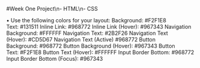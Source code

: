 #Week One Project\n- HTML\n- CSS

•	Use the following colors for your layout:
 	Background: #F2F1E8
 	Text: #131511
 	Inline Link: #968772
 	Inline Link (Hover): #967343
 	Navigation Background: #FFFFFF
 	Navigation Text: #2B2F26
 	Navigation Text (Hover): #CD5D67
 	Navigation Text (Active) #968772
 	Button Background: #968772
 	Button Background (Hover): #967343
 	Button Text: #F2F1E8
 	Button Text (Hover): #FFFFFF
 	Input Border Bottom: #968772
 	Input Border Bottom (Focus): #967343
